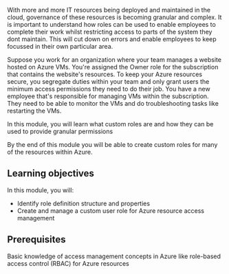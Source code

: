 With more and more IT resources being deployed and maintained in the cloud, governance of these resources is becoming granular and complex. It is important to understand how roles can be used to enable employees to complete their work whilst restricting access to parts of the system they dont maintain. This will cut down on errors and enable employees to keep focussed in their own particular area.

Suppose you work for an organization where your team manages a website hosted on Azure VMs. You're assigned the Owner role for the subscription that contains the website's resources. To keep your Azure resources secure, you segregate duties within your team and only grant users the minimum access permissions they need to do their job. You have a new employee that's responsible for managing VMs within the subscription. They need to be able to monitor the VMs and do troubleshooting tasks like restarting the VMs.

In this module, you will learn what custom roles are and how they can be used to provide granular permissions

By the end of this module you will be able to create custom roles for many of the resources within Azure.

## Learning objectives

In this module, you will:

- Identify role definition structure and properties
- Create and manage a custom user role for Azure resource access management

## Prerequisites

Basic knowledge of access management concepts in Azure like role-based access control (RBAC) for Azure resources